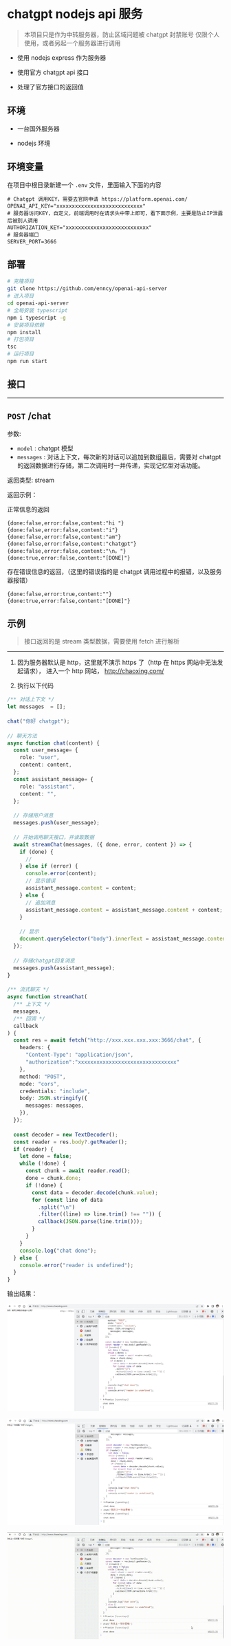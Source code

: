 # chatgpt nodejs api 服务

> 本项目只是作为中转服务器，防止区域问题被 chatgpt 封禁账号
> 仅限个人使用，或者另起一个服务器进行调用

- 使用 nodejs express 作为服务器

- 使用官方 chatgpt api 接口

- 处理了官方接口的返回值

## 环境

- 一台国外服务器

- nodejs 环境

## 环境变量

在项目中根目录新建一个 `.env` 文件，里面输入下面的内容

```
# Chatgpt 调用KEY，需要去官网申请 https://platform.openai.com/
OPENAI_API_KEY="xxxxxxxxxxxxxxxxxxxxxxxxxxxx"
# 服务器访问KEY，自定义，前端调用时在请求头中带上即可，看下面示例，主要是防止IP泄露后被别人调用
AUTHORIZATION_KEY="xxxxxxxxxxxxxxxxxxxxxxxxxxx"
# 服务器端口
SERVER_PORT=3666
```

## 部署

```sh
# 克隆项目
git clone https://github.com/enncy/openai-api-server
# 进入项目
cd openai-api-server
# 全局安装 typescript
npm i typescript -g
# 安装项目依赖
npm install
# 打包项目
tsc
# 运行项目
npm run start
```

## 接口

---

## `POST` /chat

参数:

- `model` : chatgpt 模型  
- `messages` : 对话上下文，每次新的对话可以追加到数组最后，需要对 chatgpt 的返回数据进行存储，第二次调用时一并传递，实现记忆型对话功能。

返回类型: stream

返回示例：

正常信息的返回

```
{done:false,error:false,content:"hi "}
{done:false,error:false,content:"i"}
{done:false,error:false,content:"am"}
{done:false,error:false,content:"chatgpt"}
{done:false,error:false,content:"\n。"}
{done:true,error:false,content:"[DONE]"}
```

存在错误信息的返回，（这里的错误指的是 chatgpt 调用过程中的报错，以及服务器报错）

```
{done:false,error:true,content:""}
{done:true,error:false,content:"[DONE]"}
```

## 示例

> 接口返回的是 stream 类型数据，需要使用 fetch 进行解析

---

1. 因为服务器默认是 http，这里就不演示 https 了（http 在 https 网站中无法发起请求）， 进入一个 http 网站， http://chaoxing.com/

2. 执行以下代码

```ts
/** 对话上下文 */
let messages  = [];

chat("你好 chatgpt");

// 聊天方法
async function chat(content) {
  const user_message= {
    role: "user",
    content: content,
  };
  const assistant_message= {
    role: "assistant",
    content: "",
  };

  // 存储用户消息
  messages.push(user_message);

  // 开始调用聊天接口，并读取数据
  await streamChat(messages, ({ done, error, content }) => {
    if (done) {
      //
    } else if (error) {
      console.error(content);
      // 显示错误
      assistant_message.content = content;
    } else {
      // 追加消息
      assistant_message.content = assistant_message.content + content;
    }

    // 显示
    document.querySelector("body").innerText = assistant_message.content;
  });

  // 存储chatgpt回复消息
  messages.push(assistant_message);
}

/** 流式聊天 */
async function streamChat(
  /** 上下文 */
  messages,
  /** 回调 */
  callback
) {
  const res = await fetch("http://xxx.xxx.xxx.xxx:3666/chat", {
    headers: {
      "Content-Type": "application/json",
      "authorization":"xxxxxxxxxxxxxxxxxxxxxxxxxxxxxxxx"
    },
    method: "POST",
    mode: "cors",
    credentials: "include",
    body: JSON.stringify({
      messages: messages,
    }),
  });

  const decoder = new TextDecoder();
  const reader = res.body?.getReader();
  if (reader) {
    let done = false;
    while (!done) {
      const chunk = await reader.read();
      done = chunk.done;
      if (!done) {
        const data = decoder.decode(chunk.value);
        for (const line of data
          .split("\n")
          .filter((line) => line.trim() !== "")) {
          callback(JSON.parse(line.trim()));
        }
      }
    }
    console.log("chat done");
  } else {
    console.error("reader is undefined");
  }
}
```

输出结果：

![1.png](resources/1.png)

![2.png](resources/2.png)
 
![3.gif](resources/3.gif)
 